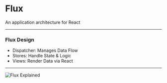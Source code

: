 # Flux 

An application architecture for React

---

### Flux Design

- Dispatcher: Manages Data Flow
- Stores: Handle State & Logic
- Views: Render Data via React

---

![Flux Explained](https://assets-cdn.github.com/images/modules/open_graph/github-octocat.png)
